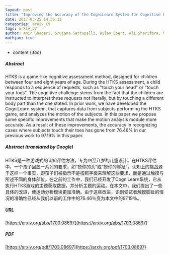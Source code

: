 ```yaml
---
layout: post
title: "Improving the Accuracy of the CogniLearn System for Cognitive Behavior Assessment"
date: 2017-03-25 14:36:12
categories: arXiv_CV
tags: arXiv_CV
author: Amir Ghaderi, Srujana Gattupalli, Dylan Ebert, Ali Sharifara, Vassilis Athitsos, Fillia Makedon
mathjax: true
---
```


* content
{:toc}

##### Abstract
HTKS is a game-like cognitive assessment method, designed for children between four and eight years of age. During the HTKS assessment, a child responds to a sequence of requests, such as "touch your head" or "touch your toes". The cognitive challenge stems from the fact that the children are instructed to interpret these requests not literally, but by touching a different body part than the one stated. In prior work, we have developed the CogniLearn system, that captures data from subjects performing the HTKS game, and analyzes the motion of the subjects. In this paper we propose some specific improvements that make the motion analysis module more accurate. As a result of these improvements, the accuracy in recognizing cases where subjects touch their toes has gone from 76.46% in our previous work to 97.19% in this paper.

##### Abstract (translated by Google)
HTKS是一种游戏式的认知评估方法，专为四至八岁的儿童设计。在HTKS评估中，一个孩子回应一系列的要求，如“摸你的头”或“摸你的脚趾”。认知上的挑战源于这样一个事实，即孩子们被指示不是按照字面来理解这些要求，而是通过触摸与所述不同的身体部位。在之前的工作中，我们已经开发了CogniLearn系统，它从执行HTKS游戏的主题获取数据，并分析主题的运动。在本文中，我们提出了一些具体的改进，使运动分析模块更加准确。由于这些改进，识别受试者触摸脚趾的情况的准确性已经从我们以前的工作中的76.46％变为本文中的97.19％。

##### URL
[https://arxiv.org/abs/1703.08697](https://arxiv.org/abs/1703.08697)

##### PDF
[https://arxiv.org/pdf/1703.08697](https://arxiv.org/pdf/1703.08697)

